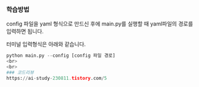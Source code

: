 ###  학습방법 
config 파일을 yaml 형식으로 만드신 후에 main.py를 실행할 때 yaml파일의 경로를 입력하면 됩니다.

터미널 입력형식은 아래와 같습니다.
```python
python main.py --config [config 파일 경로]
<br>
<br>
### 코드리뷰
https://ai-study-230811.tistory.com/5
